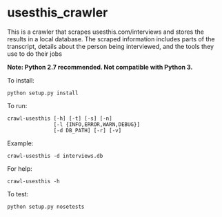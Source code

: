 # usesthis_crawler

This is a crawler that scrapes usesthis.com/interviews and stores the results in a local database. The scraped information includes parts of the transcript, details about the person being interviewed, and the tools they use to do their jobs

**Note: Python 2.7 recommended. Not compatible with Python 3.**

To install:

    python setup.py install


To run:

    crawl-usesthis [-h] [-t] [-s] [-n]
                   [-l {INFO,ERROR,WARN,DEBUG}]
                   [-d DB_PATH] [-r] [-v]

Example:

    crawl-usesthis -d interviews.db


For help:

    crawl-usesthis -h


To test:

    python setup.py nosetests
